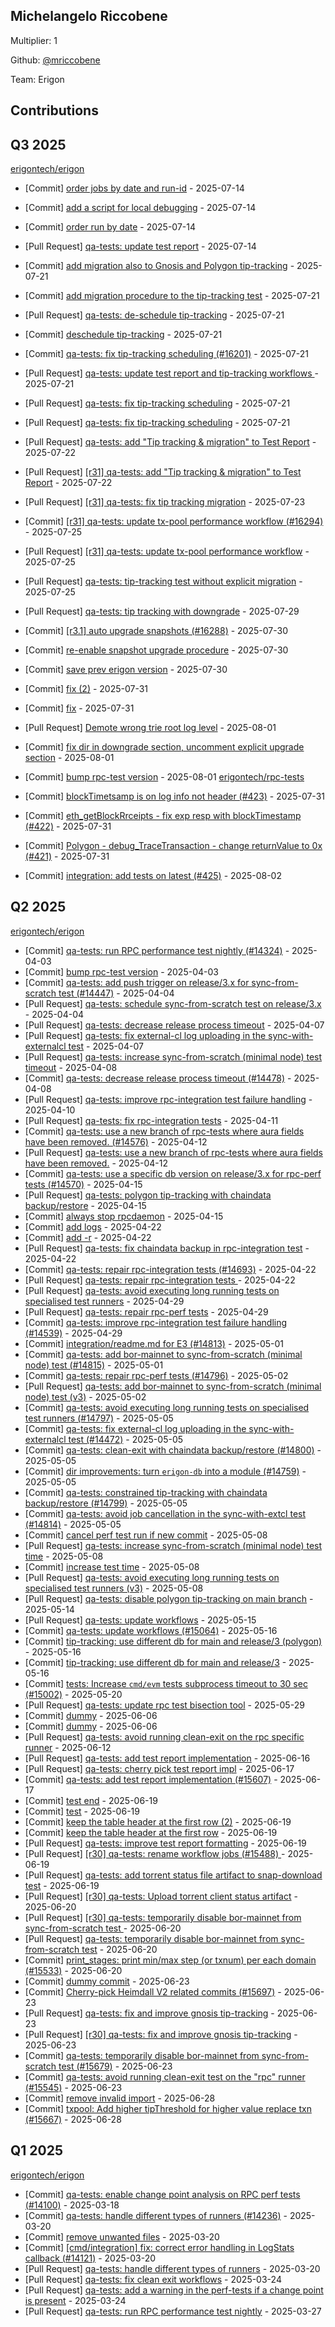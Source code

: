 
## Michelangelo Riccobene
Multiplier: 1

Github: [@mriccobene](https://github.com/mriccobene)

Team: Erigon

## Contributions

## Q3 2025


[erigontech/erigon](https://github.com/erigontech/erigon)
* [Commit] [order jobs by date and run-id](https://github.com/erigontech/erigon/commit/196ac57c5371754527ac6f4032b7a28b9866e479) - 2025-07-14
* [Commit] [add a script for local debugging](https://github.com/erigontech/erigon/commit/08eb929a755db483e06f05151ec29c8f52bb0396) - 2025-07-14
* [Commit] [order run by date](https://github.com/erigontech/erigon/commit/a71a64304ac664956709845cb62a89b25baeb914) - 2025-07-14
* [Pull Request] [qa-tests: update test report](https://github.com/erigontech/erigon/pull/16093) - 2025-07-14
* [Commit] [add migration also to Gnosis and Polygon tip-tracking](https://github.com/erigontech/erigon/commit/2005546ca860caea8b889c37fcfa5dfcb9d41104) - 2025-07-21
* [Commit] [add migration procedure to the tip-tracking test](https://github.com/erigontech/erigon/commit/c5bf1e9c674a0ad584dd966a7721273e57f38e5b) - 2025-07-21
* [Pull Request] [qa-tests: de-schedule tip-tracking](https://github.com/erigontech/erigon/pull/16205) - 2025-07-21
* [Commit] [deschedule tip-tracking](https://github.com/erigontech/erigon/commit/359bade794ffa580fd011ed5385064335899ebcc) - 2025-07-21
* [Commit] [qa-tests: fix tip-tracking scheduling (#16201)](https://github.com/erigontech/erigon/commit/73cf3c6236cf0dde9a88bb4a3ee27d7cbfd9d3da) - 2025-07-21
* [Pull Request] [qa-tests: update test report and tip-tracking workflows ](https://github.com/erigontech/erigon/pull/16203) - 2025-07-21
* [Pull Request] [qa-tests: fix tip-tracking scheduling](https://github.com/erigontech/erigon/pull/16202) - 2025-07-21
* [Pull Request] [qa-tests: fix tip-tracking scheduling](https://github.com/erigontech/erigon/pull/16201) - 2025-07-21
* [Pull Request] [qa-tests: add "Tip tracking & migration" to Test Report](https://github.com/erigontech/erigon/pull/16215) - 2025-07-22
* [Pull Request] [[r31] qa-tests: add "Tip tracking & migration" to Test Report](https://github.com/erigontech/erigon/pull/16214) - 2025-07-22
* [Pull Request] [[r31] qa-tests: fix tip tracking migration](https://github.com/erigontech/erigon/pull/16252) - 2025-07-23
* [Commit] [[r31] qa-tests: update tx-pool performance workflow (#16294)](https://github.com/erigontech/erigon/commit/f7814efb241587917971bfa2c6f784e72a012a9a) - 2025-07-25
* [Pull Request] [[r31] qa-tests: update tx-pool performance workflow](https://github.com/erigontech/erigon/pull/16294) - 2025-07-25
* [Pull Request] [qa-tests: tip-tracking test without explicit migration](https://github.com/erigontech/erigon/pull/16286) - 2025-07-25
* [Pull Request] [qa-tests: tip tracking with downgrade](https://github.com/erigontech/erigon/pull/16354) - 2025-07-29
* [Commit] [[r3.1] auto upgrade snapshots (#16288)](https://github.com/erigontech/erigon/commit/ca5511390481ec6bd9abacac5d151d4206784268) - 2025-07-30
* [Commit] [re-enable snapshot upgrade procedure](https://github.com/erigontech/erigon/commit/030d99eb3c72601fdf0e12ae837d05940b228366) - 2025-07-30
* [Commit] [save prev erigon version](https://github.com/erigontech/erigon/commit/3edde147c31e826ac9380b544c4493c5c92b97b0) - 2025-07-30
* [Commit] [fix (2)](https://github.com/erigontech/erigon/commit/0561876700f27d50b71de0f773fc0c7ccacc08f3) - 2025-07-31
* [Commit] [fix](https://github.com/erigontech/erigon/commit/b148f8e0f15c41126058d1101f7514b83ed8bf80) - 2025-07-31

* [Pull Request] [Demote wrong trie root log level](https://github.com/erigontech/erigon/pull/16400) - 2025-08-01
* [Commit] [fix dir in downgrade section, uncomment explicit upgrade section](https://github.com/erigontech/erigon/commit/f47d2b866c9239a2f676cfbc18717a6eba7e9dc9) - 2025-08-01
* [Commit] [bump rpc-test version](https://github.com/erigontech/erigon/commit/ee24d786bf70e9da0ad5f1c1b6e3e63966f59b49) - 2025-08-01
[erigontech/rpc-tests](https://github.com/erigontech/rpc-tests)
* [Commit] [blockTimetsamp is on log info not header (#423)](https://github.com/erigontech/rpc-tests/commit/4155a0cd4fd99bc6e47a81d0aa08f19386d61b0b) - 2025-07-31
* [Commit] [eth_getBlockRrceipts - fix exp resp with blockTimestamp (#422)](https://github.com/erigontech/rpc-tests/commit/a0bb773bf04ab4e4e3784c4052a147021b576211) - 2025-07-31
* [Commit] [Polygon - debug_TraceTransaction - change returnValue to 0x (#421)](https://github.com/erigontech/rpc-tests/commit/166e777f4a29d8550b94856474976278502485c8) - 2025-07-31
* [Commit] [integration: add tests on latest (#425)](https://github.com/erigontech/rpc-tests/commit/54c2ca5dc069a67c59d3516733cc5d9e50791b5f) - 2025-08-02
## Q2 2025


[erigontech/erigon](https://github.com/erigontech/erigon)
* [Commit] [qa-tests: run RPC performance test nightly (#14324)](https://github.com/erigontech/erigon/commit/a60601de2c421d6a122e0c2bbec203b366bea7b2) - 2025-04-03
* [Commit] [bump rpc-test version](https://github.com/erigontech/erigon/commit/f9a48475d1d54d5cfad8701d5ad9ecced9c5d9b9) - 2025-04-03
* [Commit] [qa-tests: add push trigger on release/3.x for sync-from-scratch test  (#14447)](https://github.com/erigontech/erigon/commit/9a510b882244d651ea1d9afbc30b7059173436b2) - 2025-04-04
* [Pull Request] [qa-tests: schedule sync-from-scratch test on release/3.x](https://github.com/erigontech/erigon/pull/14447) - 2025-04-04
* [Pull Request] [qa-tests: decrease release process timeout](https://github.com/erigontech/erigon/pull/14478) - 2025-04-07
* [Pull Request] [qa-tests: fix external-cl log uploading in the sync-with-externalcl test](https://github.com/erigontech/erigon/pull/14472) - 2025-04-07
* [Pull Request] [qa-tests: increase sync-from-scratch (minimal node) test timeout](https://github.com/erigontech/erigon/pull/14492) - 2025-04-08
* [Commit] [qa-tests: decrease release process timeout (#14478)](https://github.com/erigontech/erigon/commit/fe7e9e4e9d252bbe0718265f38861a8a563e760b) - 2025-04-08
* [Pull Request] [qa-tests: improve rpc-integration test failure handling](https://github.com/erigontech/erigon/pull/14539) - 2025-04-10
* [Pull Request] [qa-tests: fix rpc-integration tests](https://github.com/erigontech/erigon/pull/14564) - 2025-04-11
* [Commit] [qa-tests: use a new branch of rpc-tests where aura fields have been removed. (#14576)](https://github.com/erigontech/erigon/commit/343a7f2486bb328cdf5c2fb88a5093aaccfde938) - 2025-04-12
* [Pull Request] [qa-tests: use a new branch of rpc-tests where aura fields have been removed.](https://github.com/erigontech/erigon/pull/14576) - 2025-04-12
* [Commit] [ qa-tests: use a specific db version on release/3.x for rpc-perf tests (#14570)](https://github.com/erigontech/erigon/commit/b03d365734660de93d043aa85d167c9200a175ee) - 2025-04-15
* [Pull Request] [qa-tests: polygon tip-tracking with chaindata backup/restore](https://github.com/erigontech/erigon/pull/14609) - 2025-04-15
* [Commit] [always stop rpcdaemon](https://github.com/erigontech/erigon/commit/15df95af59a6088ebcfe1c5acecd716deb765e3f) - 2025-04-15
* [Commit] [add logs](https://github.com/erigontech/erigon/commit/9eb37aacf0538ebe95fe8ff4a22cdf6e145c2704) - 2025-04-22
* [Commit] [add -r](https://github.com/erigontech/erigon/commit/a0241ef774e1ea3622eb4a0da55519777fe0564e) - 2025-04-22
* [Pull Request] [qa-tests: fix chaindata backup in rpc-integration test](https://github.com/erigontech/erigon/pull/14695) - 2025-04-22
* [Commit] [qa-tests: repair rpc-integration tests  (#14693)](https://github.com/erigontech/erigon/commit/7d56cb1320a9e2d539d7ad157daf2177f8be1dde) - 2025-04-22
* [Pull Request] [qa-tests: repair rpc-integration tests ](https://github.com/erigontech/erigon/pull/14693) - 2025-04-22
* [Pull Request] [qa-tests: avoid executing long running tests on specialised test runners](https://github.com/erigontech/erigon/pull/14797) - 2025-04-29
* [Pull Request] [qa-tests: repair rpc-perf tests](https://github.com/erigontech/erigon/pull/14796) - 2025-04-29
* [Commit] [qa-tests: improve rpc-integration test failure handling (#14539)](https://github.com/erigontech/erigon/commit/a71de6d72cbde388f68f47cc53d7dbc1f51aaaa6) - 2025-04-29
* [Commit] [integration/readme.md for E3 (#14813)](https://github.com/erigontech/erigon/commit/d15fbc5ffaa6bbd8dca5059dfe7fec5bf7b82982) - 2025-05-01
* [Commit] [qa-tests: add bor-mainnet to sync-from-scratch (minimal node) test (#14815)](https://github.com/erigontech/erigon/commit/3e730b46d92646acd479750b5a700309e7a4c703) - 2025-05-01
* [Commit] [qa-tests: repair rpc-perf tests (#14796)](https://github.com/erigontech/erigon/commit/496ce5b7effa002e3bfd0c125d4dd36341764331) - 2025-05-02
* [Pull Request] [qa-tests: add bor-mainnet to sync-from-scratch (minimal node) test (v3)](https://github.com/erigontech/erigon/pull/14850) - 2025-05-02
* [Commit] [qa-tests: avoid executing long running tests on specialised test runners (#14797)](https://github.com/erigontech/erigon/commit/ef570e6e857efaafd0f9dddf8a578e65c10196ca) - 2025-05-05
* [Commit] [qa-tests: fix external-cl log uploading in the sync-with-externalcl test (#14472)](https://github.com/erigontech/erigon/commit/53f04856a03c6b60a96946211ef141244f6333cc) - 2025-05-05
* [Commit] [qa-tests: clean-exit with chaindata backup/restore (#14800)](https://github.com/erigontech/erigon/commit/fe1493e2443b9cea5f4d382a806c671d5be9de7d) - 2025-05-05
* [Commit] [dir improvements: turn `erigon-db` into a module (#14759)](https://github.com/erigontech/erigon/commit/a557bb8f43aa47bb3c20442824b37320511a5be1) - 2025-05-05
* [Commit] [qa-tests: constrained tip-tracking with chaindata backup/restore (#14799)](https://github.com/erigontech/erigon/commit/e658e7f146a4854cc13553d4f9889183aacf10c6) - 2025-05-05
* [Commit] [qa-tests: avoid job cancellation in the sync-with-extcl test (#14814)](https://github.com/erigontech/erigon/commit/b88c1a17516592e02692874b28c97bea7bff1602) - 2025-05-05
* [Commit] [cancel perf test run if new commit](https://github.com/erigontech/erigon/commit/75c0882e637068414477f70dd6a44b1a7d210c08) - 2025-05-08
* [Pull Request] [qa-tests: increase sync-from-scratch (minimal node) test time](https://github.com/erigontech/erigon/pull/14940) - 2025-05-08
* [Commit] [increase test time](https://github.com/erigontech/erigon/commit/0a2a34601e74aa3065314f9e2cb4539939a03587) - 2025-05-08
* [Pull Request] [qa-tests: avoid executing long running tests on specialised test runners (v3)](https://github.com/erigontech/erigon/pull/14939) - 2025-05-08
* [Pull Request] [qa-tests: disable polygon tip-tracking on main branch](https://github.com/erigontech/erigon/pull/15046) - 2025-05-14
* [Pull Request] [qa-tests: update workflows](https://github.com/erigontech/erigon/pull/15064) - 2025-05-15
* [Commit] [qa-tests: update workflows (#15064)](https://github.com/erigontech/erigon/commit/fb1e0352217e362a52df43beb07dfa7501ed35f7) - 2025-05-16
* [Commit] [tip-tracking: use different db for main and release/3 (polygon)](https://github.com/erigontech/erigon/commit/8835dafe232c3d3b9c199e4597fb632212eec3b4) - 2025-05-16
* [Commit] [tip-tracking: use different db for main and release/3](https://github.com/erigontech/erigon/commit/c07d4ae8974a109717183f412a7adb921713a06c) - 2025-05-16
* [Commit] [tests: Increase `cmd/evm` tests  subprocess timeout to 30 sec (#15002)](https://github.com/erigontech/erigon/commit/912b495c436bfbca62fd19b63c20ff355740871c) - 2025-05-20
* [Pull Request] [qa-tests: update rpc test bisection tool](https://github.com/erigontech/erigon/pull/15320) - 2025-05-29
* [Commit] [dummy](https://github.com/erigontech/erigon/commit/15f253a4813cfdadefe3b35916cfbf2c44461be6) - 2025-06-06
* [Commit] [dummy](https://github.com/erigontech/erigon/commit/67c447255e2e0cadf2635369bd3f387f3331368c) - 2025-06-06
* [Pull Request] [qa-tests: avoid running clean-exit on the rpc specific runner](https://github.com/erigontech/erigon/pull/15545) - 2025-06-12
* [Pull Request] [qa-tests: add test report implementation](https://github.com/erigontech/erigon/pull/15607) - 2025-06-16
* [Pull Request] [qa-tests: cherry pick test report impl](https://github.com/erigontech/erigon/pull/15618) - 2025-06-17
* [Commit] [qa-tests: add test report implementation (#15607)](https://github.com/erigontech/erigon/commit/331d49fd7325b12aa101e915373f748a99657ce6) - 2025-06-17
* [Commit] [test end](https://github.com/erigontech/erigon/commit/ce55eba21fce595eb54e1038a83b7e2c4384fdda) - 2025-06-19
* [Commit] [test](https://github.com/erigontech/erigon/commit/dbefc4ebd64aafb75427ee9cfeab007e26bdb58f) - 2025-06-19
* [Commit] [keep the table header at the first row (2)](https://github.com/erigontech/erigon/commit/374427f77a16450eb8618b4b500cc98cf27248af) - 2025-06-19
* [Commit] [keep the table header at the first row](https://github.com/erigontech/erigon/commit/3bd307cfa78e9af9f96e6bde95c6a169904e82be) - 2025-06-19
* [Pull Request] [qa-tests: improve test report formatting](https://github.com/erigontech/erigon/pull/15660) - 2025-06-19
* [Pull Request] [[r30] qa-tests: rename workflow jobs  (#15488) ](https://github.com/erigontech/erigon/pull/15649) - 2025-06-19
* [Pull Request] [qa-tests: add torrent status file artifact to snap-download test](https://github.com/erigontech/erigon/pull/15648) - 2025-06-19
* [Pull Request] [[r30] qa-tests: Upload torrent client status artifact](https://github.com/erigontech/erigon/pull/15681) - 2025-06-20
* [Pull Request] [[r30] qa-tests: temporarily disable bor-mainnet from sync-from-scratch test ](https://github.com/erigontech/erigon/pull/15680) - 2025-06-20
* [Pull Request] [qa-tests: temporarily disable bor-mainnet from sync-from-scratch test](https://github.com/erigontech/erigon/pull/15679) - 2025-06-20
* [Commit] [print_stages: print min/max step (or txnum) per each domain (#15533)](https://github.com/erigontech/erigon/commit/0e89d7fc8e4bfb8cf237116be4768d108cee5015) - 2025-06-20
* [Commit] [dummy commit](https://github.com/erigontech/erigon/commit/4503b453b7337b725c63368c7a4f6630c6d53417) - 2025-06-23
* [Commit] [Cherry-pick Heimdall V2 related commits (#15697)](https://github.com/erigontech/erigon/commit/0c95cb5d26fffd786bc6561e4834dd60c525fe24) - 2025-06-23
* [Pull Request] [qa-tests: fix and improve gnosis tip-tracking](https://github.com/erigontech/erigon/pull/15707) - 2025-06-23
* [Pull Request] [[r30] qa-tests: fix and improve gnosis tip-tracking](https://github.com/erigontech/erigon/pull/15706) - 2025-06-23
* [Commit] [qa-tests: temporarily disable bor-mainnet from sync-from-scratch test (#15679)](https://github.com/erigontech/erigon/commit/bdf0d53af18f17ac5887c3caa5de210721cbd719) - 2025-06-23
* [Commit] [qa-tests: avoid running clean-exit test on the "rpc" runner (#15545)](https://github.com/erigontech/erigon/commit/3b5c01bb39350fd50d2cb296551ffc45450316eb) - 2025-06-23
* [Commit] [remove invalid import](https://github.com/erigontech/erigon/commit/d548ca650efa525d0e93a40cfa717fd06d712c16) - 2025-06-28
* [Commit] [txpool: Add higher tipThreshold for higher value replace txn (#15667)](https://github.com/erigontech/erigon/commit/fca1869d58d0de5491c6ab52ea1c885045a5568e) - 2025-06-28
## Q1 2025

[erigontech/erigon](https://github.com/erigontech/erigon)
* [Commit] [qa-tests: enable change point analysis on RPC perf tests (#14100)](https://github.com/erigontech/erigon/commit/27cfd0155a1f17a81e96c1070c90229aefd9cb05) - 2025-03-18
* [Commit] [qa-tests: handle different types of runners (#14236)](https://github.com/erigontech/erigon/commit/7be09abfa64fd65e622bd94f5b6ce9fff23c02a6) - 2025-03-20
* [Commit] [remove unwanted files](https://github.com/erigontech/erigon/commit/f1c1a2bb4ba1c12e909c2fedf3c0c97270494260) - 2025-03-20
* [Commit] [[cmd/integration] fix: correct error handling in LogStats callback (#14121)](https://github.com/erigontech/erigon/commit/714b0fa069b0bbe9d15f92e0e72430ffaa305a44) - 2025-03-20
* [Pull Request] [qa-tests: handle different types of runners](https://github.com/erigontech/erigon/pull/14236) - 2025-03-20
* [Pull Request] [qa-tests: fix clean exit workflows](https://github.com/erigontech/erigon/pull/14280) - 2025-03-24
* [Pull Request] [qa-tests: add a warning in the perf-tests if a change point is present](https://github.com/erigontech/erigon/pull/14279) - 2025-03-24
* [Pull Request] [qa-tests: run RPC performance test nightly](https://github.com/erigontech/erigon/pull/14324) - 2025-03-27
